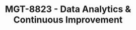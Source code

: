 ---
layout: course
title: MGT-8823 - Data Analytics & Continuous Improvement
aliases: 
course_id: MGT-8823
permalink: /MGT-8823/
avg_difficulty: 1.15
avg_rating: 3.64
avg_workload: 3.93
type: course_page
---